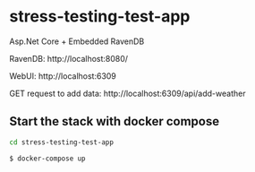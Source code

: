 # stress-testing-test-app

Asp.Net Core + Embedded RavenDB

RavenDB: http://localhost:8080/

WebUI: http://localhost:6309

GET request to add data: http://localhost:6309/api/add-weather

## Start the stack with docker compose

```bash
cd stress-testing-test-app

$ docker-compose up
```
